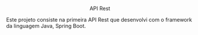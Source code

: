 <p style="text-align:center">API Rest</p>

Este projeto consiste na primeira API Rest que desenvolvi com o framework da linguagem Java, Spring Boot.

